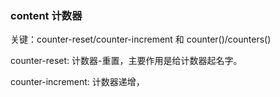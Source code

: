 ### content 计数器

关键：counter-reset/counter-increment 和 counter()/counters()

counter-reset: 计数器-重置，主要作用是给计数器起名字。

counter-increment: 计数器递增，